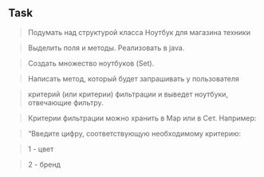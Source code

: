 ## Task

> Подумать над структурой класса Ноутбук для магазина техники

> Выделить поля и методы. Реализовать в java.

> Создать множество ноутбуков (Set).

> Написать метод, который будет запрашивать у пользователя

> критерий (или критерии) фильтрации и выведет ноутбуки, отвечающие фильтру.

> Критерии фильтрации можно хранить в Map или в Сет. Например:

> “Введите цифру, соответствующую необходимому критерию:

> 1 - цвет

> 2 - бренд







